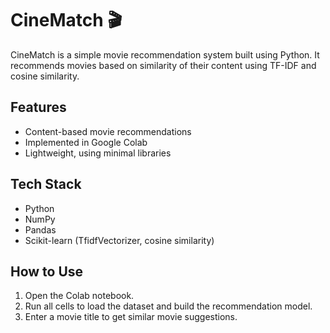 # CineMatch 🎬

CineMatch is a simple movie recommendation system built using Python. It recommends movies based on similarity of their content using TF-IDF and cosine similarity.

## Features
- Content-based movie recommendations  
- Implemented in Google Colab  
- Lightweight, using minimal libraries  

## Tech Stack
- Python  
- NumPy  
- Pandas  
- Scikit-learn (TfidfVectorizer, cosine similarity)  

## How to Use
1. Open the Colab notebook.  
2. Run all cells to load the dataset and build the recommendation model.  
3. Enter a movie title to get similar movie suggestions.  
